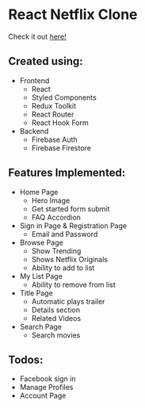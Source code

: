 # React Netflix Clone

Check it out [here!](https://netflix-clone-68612.web.app/browse)

## Created using:

-   Frontend
    -   React
    -   Styled Components
    -   Redux Toolkit
    -   React Router
    -   React Hook Form
-   Backend
    -   Firebase Auth
    -   Firebase Firestore

## Features Implemented:

-   Home Page
    -   Hero Image
    -   Get started form submit
    -   FAQ Accordion
-   Sign in Page & Registration Page
    -   Email and Password
-   Browse Page
    -   Show Trending
    -   Shows Netflix Originals
    -   Ability to add to list
-   My List Page
    -   Ability to remove from list
-   Title Page
    -   Automatic plays trailer
    -   Details section
    -   Related Videos
-   Search Page
    -   Search movies

## Todos:

-   Facebook sign in
-   Manage Profiles
-   Account Page
